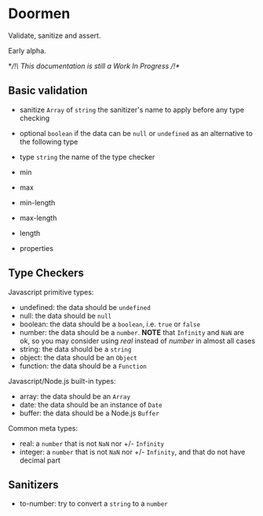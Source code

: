 

# Doormen

Validate, sanitize and assert.

Early alpha.

**/!\ This documentation is still a Work In Progress /!\**



## Basic validation

* sanitize `Array` of `string` the sanitizer's name to apply before any type checking
* optional `boolean` if the data can be `null` or `undefined` as an alternative to the following type
* type `string` the name of the type checker

* min
* max
* min-length
* max-length
* length
* properties



## Type Checkers

Javascript primitive types:

* undefined: the data should be `undefined`
* null: the data should be `null`
* boolean: the data should be a `boolean`, i.e. `true` or `false`
* number: the data should be a `number`. **NOTE** that `Infinity` and `NaN` are ok, so you may consider using *real*
  instead of *number* in almost all cases
* string: the data should be a `string`
* object: the data should be an `Object`
* function: the data should be a `Function`


Javascript/Node.js built-in types:

* array: the data should be an `Array`
* date: the data should be an instance of `Date`
* buffer: the data should be a Node.js `Buffer`
                                        

Common meta types:

* real: a `number` that is not `NaN` nor +/- `Infinity`
* integer: a `number` that is not `NaN` nor +/- `Infinity`, and that do not have decimal part



## Sanitizers

* to-number: try to convert a `string` to a `number`




